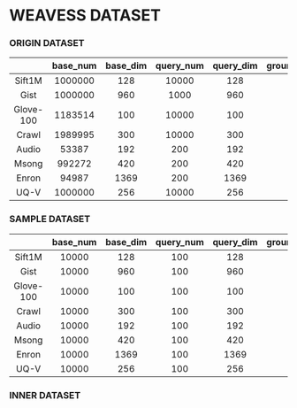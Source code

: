# WEAVESS DATASET

### ORIGIN DATASET

|           | base_num | base_dim | query_num | query_dim | groundtruth_num | groundtruth_dim |
| :-------: | :------: | :------: | :-------: | :-------: | :-------------: | :-------------: |
| Sift1M    | 1000000  | 128      | 10000     | 128       | 10000           | 100             |
| Gist      | 1000000  | 960      | 1000      | 960       | 1000            | 100             |
| Glove-100 | 1183514  | 100      | 10000     | 100       | 10000           | 100             |
| Crawl     | 1989995  | 300      | 10000     | 300       | 10000           | 100             |
| Audio     | 53387    | 192      | 200       | 192       | 200             | 20              |
| Msong     | 992272   | 420      | 200       | 420       | 200             | 20              |
| Enron     | 94987    | 1369     | 200       | 1369      | 200             | 20              |
| UQ-V      | 1000000  | 256      | 10000     | 256       | 10000           | 100             |

### SAMPLE DATASET

|           | base_num | base_dim | query_num | query_dim | groundtruth_num | groundtruth_dim |
| :-------: | :------: | :------: | :-------: | :-------: | :-------------: | :-------------: |
| Sift1M    | 10000    | 128      | 100       | 128       | 100             | 100             |
| Gist      | 10000    | 960      | 100       | 960       | 100             | 100             |
| Glove-100 | 10000    | 100      | 100       | 100       | 100             | 100             |
| Crawl     | 10000    | 300      | 100       | 300       | 100             | 100             |
| Audio     | 10000    | 192      | 100       | 192       | 100             | 100             |
| Msong     | 10000    | 420      | 100       | 420       | 100             | 100             |
| Enron     | 10000    | 1369     | 100       | 1369      | 100             | 100             |
| UQ-V      | 10000    | 256      | 100       | 256       | 100             | 100             |

### INNER DATASET


